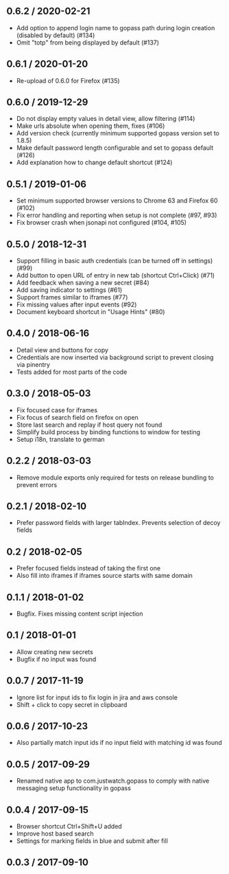 ## 0.6.2 / 2020-02-21

* Add option to append login name to gopass path during login creation (disabled by default) (#134)
* Omit "totp" from being displayed by default (#137)

## 0.6.1 / 2020-01-20

* Re-upload of 0.6.0 for Firefox (#135)

## 0.6.0 / 2019-12-29

* Do not display empty values in detail view, allow filtering (#114)
* Make urls absolute when opening them, fixes (#106)
* Add version check (currently minimum supported gopass version set to 1.8.5)
* Make default password length configurable and set to gopass default (#126)
* Add explanation how to change default shortcut (#124)

## 0.5.1 / 2019-01-06

* Set minimum supported browser versions to Chrome 63 and Firefox 60 (#102)
* Fix error handling and reporting when setup is not complete (#97, #93)
* Fix browser crash when jsonapi not configured (#104, #105)

## 0.5.0 / 2018-12-31

* Support filling in basic auth credentials (can be turned off in settings) (#99)
* Add button to open URL of entry in new tab (shortcut Ctrl+Click) (#71)
* Add feedback when saving a new secret (#84)
* Add saving indicator to settings (#61)
* Support frames similar to iframes (#77)
* Fix missing values after input events (#92)
* Document keyboard shortcut in "Usage Hints" (#80)

## 0.4.0 / 2018-06-16

* Detail view and buttons for copy
* Credentials are now inserted via background script to prevent closing via pinentry
* Tests added for most parts of the code

## 0.3.0 / 2018-05-03

* Fix focused case for iframes
* Fix focus of search field on firefox on open
* Store last search and replay if host query not found
* Simplify build process by binding functions to window for testing
* Setup i18n, translate to german

## 0.2.2 / 2018-03-03

* Remove module exports only required for tests on release bundling to prevent errors

## 0.2.1 / 2018-02-10

* Prefer password fields with larger tabIndex. Prevents selection of decoy fields

## 0.2 / 2018-02-05

* Prefer focused fields instead of taking the first one
* Also fill into iframes if iframes source starts with same domain

## 0.1.1 / 2018-01-02

* Bugfix. Fixes missing content script injection

## 0.1 / 2018-01-01

* Allow creating new secrets
* Bugfix if no input was found

## 0.0.7 / 2017-11-19

* Ignore list for input ids to fix login in jira and aws console
* Shift + click to copy secret in clipboard

## 0.0.6 / 2017-10-23

* Also partially match input ids if no input field with matching id was found

## 0.0.5 / 2017-09-29

* Renamed native app to com.justwatch.gopass to comply with native messaging setup functionality in gopass

## 0.0.4 / 2017-09-15

* Browser shortcut Ctrl+Shift+U added
* Improve host based search
* Settings for marking fields in blue and submit after fill
 
## 0.0.3 / 2017-09-10
